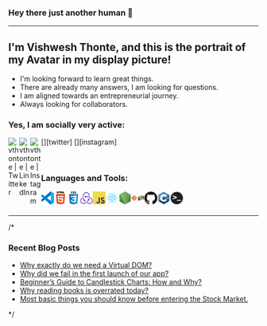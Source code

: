 ### Hey there just another human 👋

---

## I'm Vishwesh Thonte, and this is the portrait of my Avatar in my display picture! 

- I'm looking forward to learn great things.
- There are already many answers, I am looking for questions.
- I am aligned towards an entrepreneurial journey.
- Always looking for collaborators.


### Yes, I am socially very active:


[<img align="left" alt="vthonte | Twitter" width="22px" src="https://cdn.jsdelivr.net/npm/simple-icons@v3/icons/twitter.svg" />][twitter]
[<img align="left" alt="vthonte | LinkedIn" width="22px" src="https://cdn.jsdelivr.net/npm/simple-icons@v3/icons/linkedin.svg" />][linkedin]
[<img align="left" alt="vthonte | Instagram" width="22px" src="https://cdn.jsdelivr.net/npm/simple-icons@v3/icons/instagram.svg" />][instagram]

<br />

### Languages and Tools:

<img align="left" alt="Visual Studio Code" width="26px" src="https://raw.githubusercontent.com/github/explore/80688e429a7d4ef2fca1e82350fe8e3517d3494d/topics/visual-studio-code/visual-studio-code.png" />
<img align="left" alt="HTML5" width="26px" src="https://raw.githubusercontent.com/github/explore/80688e429a7d4ef2fca1e82350fe8e3517d3494d/topics/html/html.png" />
<img align="left" alt="CSS3" width="26px" src="https://raw.githubusercontent.com/github/explore/80688e429a7d4ef2fca1e82350fe8e3517d3494d/topics/css/css.png" />
<img align="left" alt="Sass" width="26px" src="https://raw.githubusercontent.com/github/explore/80688e429a7d4ef2fca1e82350fe8e3517d3494d/topics/redux/redux.png" />
<img align="left" alt="JavaScript" width="26px" src="https://raw.githubusercontent.com/github/explore/80688e429a7d4ef2fca1e82350fe8e3517d3494d/topics/javascript/javascript.png" />
<img align="left" alt="React" width="26px" src="https://raw.githubusercontent.com/github/explore/80688e429a7d4ef2fca1e82350fe8e3517d3494d/topics/react/react.png" />
<img align="left" alt="Node.js" width="26px" src="https://raw.githubusercontent.com/github/explore/80688e429a7d4ef2fca1e82350fe8e3517d3494d/topics/nodejs/nodejs.png" />
<img align="left" alt="Git" width="26px" src="https://raw.githubusercontent.com/github/explore/80688e429a7d4ef2fca1e82350fe8e3517d3494d/topics/git/git.png" />
<img align="left" alt="GitHub" width="26px" src="https://raw.githubusercontent.com/github/explore/78df643247d429f6cc873026c0622819ad797942/topics/github/github.png" />
<img align="left" alt="GitHub" width="26px" src="https://raw.githubusercontent.com/github/explore/80688e429a7d4ef2fca1e82350fe8e3517d3494d/topics/cpp/cpp.png" />
<img align="left" alt="Terminal" width="26px" src="https://raw.githubusercontent.com/github/explore/80688e429a7d4ef2fca1e82350fe8e3517d3494d/topics/terminal/terminal.png" />

<br />
<br />

---
/*
### Recent Blog Posts

  * [Why exactly do we need a Virtual DOM?](https://shuvamk.medium.com/why-exactly-do-we-need-a-virtual-dom-7e6821d2b17d)
  * [Why did we fail in the first launch of our app?](https://shuvamk.medium.com/why-did-we-fail-in-the-first-launch-of-our-app-32debda1fcc7)
  * [Beginner’s Guide to Candlestick Charts: How and Why?](https://shuvamk.medium.com/beginners-guide-to-candlestick-charts-how-and-why-8c61e1d1bce7)
  * [Why reading books is overrated today?](https://shuvamk.medium.com/why-reading-books-is-overrated-today-2659ded960d8)
  * [Most basic things you should know before entering the Stock Market.](https://shuvamk.medium.com/most-basic-things-you-should-know-before-entering-the-stock-market-344f5fb24598)

*/



[linkedin]: https://in.linkedin.com/in/vthonte/


